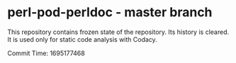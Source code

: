 # perl-pod-perldoc - master branch

This repository contains frozen state of the repository.
Its history is cleared. It is used only for static code
analysis with Codacy.

Commit Time: 1695177468